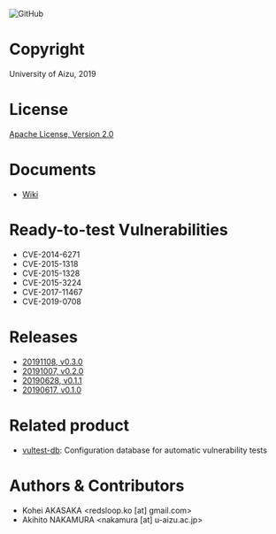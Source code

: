 ![GitHub](https://img.shields.io/github/license/uoanlab/vultest)

# Copyright
University of Aizu, 2019

# License
[Apache License, Version 2.0](https://www.apache.org/licenses/)

# Documents
- [Wiki](https://github.com/uoanlab/vultest/wiki)

# Ready-to-test Vulnerabilities
- CVE-2014-6271
- CVE-2015-1318
- CVE-2015-1328
- CVE-2015-3224
- CVE-2017-11467
- CVE-2019-0708

# Releases
- [20191108, v0.3.0](https://github.com/uoanlab/vultest/releases/tag/v0.3.0)
- [20191007, v0.2.0](https://github.com/uoanlab/vultest/releases/tag/v0.2.0)
- [20190628, v0.1.1](https://github.com/uoanlab/vultest/releases/tag/v0.1.1)
- [20190617, v0.1.0](https://github.com/uoanlab/vultest/releases/tag/v0.1.0)


# Related product
- [vultest-db](https://github.com/uoanlab/vultest-db): Configuration database for automatic vulnerability tests


# Authors & Contributors
- Kohei AKASAKA <redsloop.ko [at] gmail.com>
- Akihito NAKAMURA <nakamura [at] u-aizu.ac.jp>

